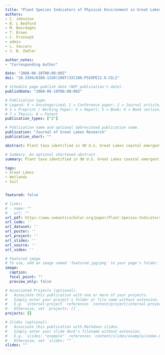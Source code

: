 ```yaml
---
title: "Plant Species Indicators of Physical Environment in Great Lakes Coastal Wetlands"
authors:
- C. Johnston
- B. L Bedford
- M. Bourdaghs
- T. Brown
- C. Frieswyk
- admin
- L. Vaccaro
- J. B. Zedler

author_notes:
- "Corresponding Author"

date: "2008-06-18T00:00:00Z"
doi: "10.3394/0380-1330(2007)33[106:PSIOPE]2.0.CO;2"

# Schedule page publish date (NOT publication's date).
publishDate: "2008-06-18T00:00:00Z"

# Publication type.
# Legend: 0 = Uncategorized; 1 = Conference paper; 2 = Journal article;
# 3 = Preprint / Working Paper; 4 = Report; 5 = Book; 6 = Book section;
# 7 = Thesis; 8 = Patent
publication_types: ["2"]

# Publication name and optional abbreviated publication name.
publication: "Journal of Great Lakes Research"
publication_short: ""

abstract: Plant taxa identified in 90 U.S. Great Lakes coastal emergent wetlands were evaluated as indicators of physical environment. Canonical correspondence analysis using the 40 most common taxa showed that water depth and tussock height explained the greatest amount of species-environment interaction among ten environmental factors measured as continuous variables (water depth, tussock height, latitude, longitude, and six ground cover categories). Indicator species analysis was used to identify species-environment interactions with categorical variables of soil type (sand, silt, clay, organic) and hydrogeomorphic type (Open-Coast Wetlands, River-Influenced Wetlands, Protected Wetlands). Of the 169 taxa that occurred in a minimum of four study sites and ten plots, 48 were hydrogeomorphic indicators and 90 were soil indicators. Most indicators of Protected Wetlands were bog and fen species which were also organic soil indicators. Protected Wetlands had significantly greater average coefficient of conservatism (C) values than did Open-Coast Wetlands and River-Influenced Wetlands, but average C values did not differ significantly by soil type. Open-Coast and River-Influenced hydrogeomorphic types tended to have sand or silt soils. Clay soils were found primarily in areas with Quaternary glaciolacustrine deposits or clay-rich tills. A fuller understanding of how the physical environment influences plant species distribution will improve our ability to detect the response of wetland vegetation to anthropogenic activities.

# Summary. An optional shortened abstract.
summary: Plant taxa identified in 90 U.S. Great Lakes coastal emergent wetlands were evaluated as indicators of physical environment. A fuller understanding of how the physical environment influences plant species distribution will improve our ability to detect the response of wetland vegetation to anthropogenic activities.

tags:
- Great Lakes
- Wetlands
- Soil


featured: false

# links:
# - name: ""
#   url: ""
url_pdf: https://www.semanticscholar.org/paper/Plant-Species-Indicators-of-Physical-Environment-in-Johnston-Bedford/074f5a8cb84482aeb8d1bcd36f32d76c19df9e87
url_code: ''
url_dataset: ''
url_poster: ''
url_project: ''
url_slides: ''
url_source: ''
url_video: ''

# Featured image
# To use, add an image named `featured.jpg/png` to your page's folder. 
image:
  caption: 
  focal_point: ""
  preview_only: false

# Associated Projects (optional).
#   Associate this publication with one or more of your projects.
#   Simply enter your project's folder or file name without extension.
#   E.g. `internal-project` references `content/project/internal-project/index.md`.
#   Otherwise, set `projects: []`.
projects: []

# Slides (optional).
#   Associate this publication with Markdown slides.
#   Simply enter your slide deck's filename without extension.
#   E.g. `slides: "example"` references `content/slides/example/index.md`.
#   Otherwise, set `slides: ""`.
slides: ""
---
```



